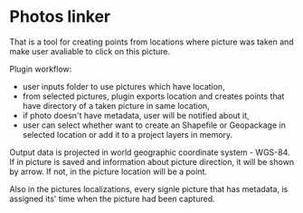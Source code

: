 # Photos linker
That is a tool for creating points from locations where picture was taken and make user avaliable to click on this picture.

Plugin workflow:
- user inputs folder to use pictures which have location,
- from selected pictures, plugin exports location and creates points that have directory of a taken picture in same location,
- if photo doesn't have metadata, user will be notified about it,
- user can select whether want to create an Shapefile or Geopackage in selected location or add it to a project layers in memory.

Output data is projected in world geographic coordinate system - WGS-84. If in picture is saved and information about picture direction, it will be shown by arrow. If not, in the picture location will be a point.

Also in the pictures localizations, every signle picture that has metadata, is assigned its' time when the picture had been captured.
